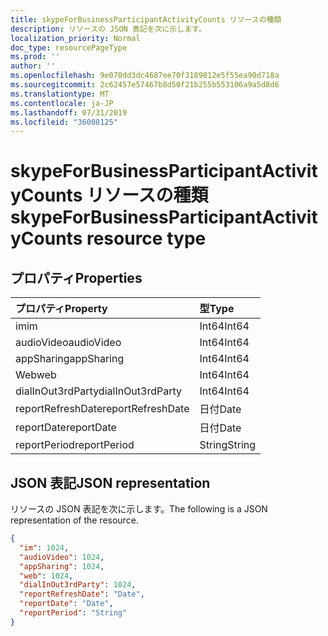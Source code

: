 ```yaml
---
title: skypeForBusinessParticipantActivityCounts リソースの種類
description: リソースの JSON 表記を次に示します。
localization_priority: Normal
doc_type: resourcePageType
ms.prod: ''
author: ''
ms.openlocfilehash: 9e070dd3dc4687ee70f3189812e5f55ea90d718a
ms.sourcegitcommit: 2c62457e57467b8d50f21b255b553106a9a5d8d6
ms.translationtype: MT
ms.contentlocale: ja-JP
ms.lasthandoff: 07/31/2019
ms.locfileid: "36008125"
---
```

# <a name="skypeforbusinessparticipantactivitycounts-resource-type"></a><span data-ttu-id="25710-103">skypeForBusinessParticipantActivityCounts リソースの種類</span><span class="sxs-lookup"><span data-stu-id="25710-103">skypeForBusinessParticipantActivityCounts resource type</span></span>

## <a name="properties"></a><span data-ttu-id="25710-104">プロパティ</span><span class="sxs-lookup"><span data-stu-id="25710-104">Properties</span></span>

| <span data-ttu-id="25710-105">プロパティ</span><span class="sxs-lookup"><span data-stu-id="25710-105">Property</span></span>          | <span data-ttu-id="25710-106">型</span><span class="sxs-lookup"><span data-stu-id="25710-106">Type</span></span>   |
| :---------------- | :----- |
| <span data-ttu-id="25710-107">im</span><span class="sxs-lookup"><span data-stu-id="25710-107">im</span></span>                | <span data-ttu-id="25710-108">Int64</span><span class="sxs-lookup"><span data-stu-id="25710-108">Int64</span></span>  |
| <span data-ttu-id="25710-109">audioVideo</span><span class="sxs-lookup"><span data-stu-id="25710-109">audioVideo</span></span>        | <span data-ttu-id="25710-110">Int64</span><span class="sxs-lookup"><span data-stu-id="25710-110">Int64</span></span>  |
| <span data-ttu-id="25710-111">appSharing</span><span class="sxs-lookup"><span data-stu-id="25710-111">appSharing</span></span>        | <span data-ttu-id="25710-112">Int64</span><span class="sxs-lookup"><span data-stu-id="25710-112">Int64</span></span>  |
| <span data-ttu-id="25710-113">Web</span><span class="sxs-lookup"><span data-stu-id="25710-113">web</span></span>               | <span data-ttu-id="25710-114">Int64</span><span class="sxs-lookup"><span data-stu-id="25710-114">Int64</span></span>  |
| <span data-ttu-id="25710-115">dialInOut3rdParty</span><span class="sxs-lookup"><span data-stu-id="25710-115">dialInOut3rdParty</span></span> | <span data-ttu-id="25710-116">Int64</span><span class="sxs-lookup"><span data-stu-id="25710-116">Int64</span></span>  |
| <span data-ttu-id="25710-117">reportRefreshDate</span><span class="sxs-lookup"><span data-stu-id="25710-117">reportRefreshDate</span></span> | <span data-ttu-id="25710-118">日付</span><span class="sxs-lookup"><span data-stu-id="25710-118">Date</span></span>   |
| <span data-ttu-id="25710-119">reportDate</span><span class="sxs-lookup"><span data-stu-id="25710-119">reportDate</span></span>        | <span data-ttu-id="25710-120">日付</span><span class="sxs-lookup"><span data-stu-id="25710-120">Date</span></span>   |
| <span data-ttu-id="25710-121">reportPeriod</span><span class="sxs-lookup"><span data-stu-id="25710-121">reportPeriod</span></span>      | <span data-ttu-id="25710-122">String</span><span class="sxs-lookup"><span data-stu-id="25710-122">String</span></span> |

## <a name="json-representation"></a><span data-ttu-id="25710-123">JSON 表記</span><span class="sxs-lookup"><span data-stu-id="25710-123">JSON representation</span></span>

<span data-ttu-id="25710-124">リソースの JSON 表記を次に示します。</span><span class="sxs-lookup"><span data-stu-id="25710-124">The following is a JSON representation of the resource.</span></span>

<!-- {
  "blockType": "resource",
  "@odata.type": "microsoft.graph.skypeForBusinessParticipantActivityCounts"
} -->

```json
{
  "im": 1024, 
  "audioVideo": 1024, 
  "appSharing": 1024, 
  "web": 1024, 
  "dialInOut3rdParty": 1024, 
  "reportRefreshDate": "Date", 
  "reportDate": "Date", 
  "reportPeriod": "String"
}
```
